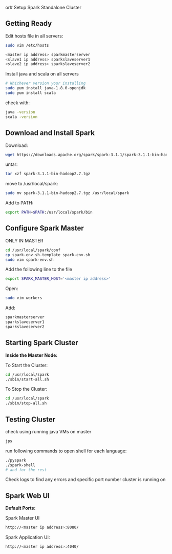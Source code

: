 or# Setup Spark Standalone Cluster

## Getting Ready

Edit hosts file in all servers:

```bash
sudo vim /etc/hosts
```

```bash
<master ip address> sparkmasterserver
<slave1 ip address> sparkslaveserver1
<slave2 ip address> sparkslaveserver2
```

Install java and scala on all servers

```bash
# Whichever version your installing
sudo yum install java-1.8.0-openjdk
sudo yum install scala
```

check with:

```bash
java -version
scala -version
```

## Download and Install Spark

Download:

```bash
wget https://downloads.apache.org/spark/spark-3.1.1/spark-3.1.1-bin-hadoop2.7.tgz
```

untar:

```bash
tar xzf spark-3.1.1-bin-hadoop2.7.tgz
```

move to /usr/local/spark:

```bash
sudo mv spark-3.1.1-bin-hadoop2.7.tgz /usr/local/spark
```

Add to PATH:

```bash
export PATH=$PATH:/usr/local/spark/bin
```

## Configure Spark Master

ONLY IN MASTER

```bash
cd /usr/local/spark/conf
cp spark-env.sh.template spark-env.sh
sudo vim spark-env.sh
```

Add the following line to the file

```bash
export SPARK_MASTER_HOST='<master ip address>'
```

Open:

```bash
sudo vim workers
```

Add:

```bash
sparkmasterserver
sparkslaveserver1
sparkslaveserver2
```

## Starting Spark Cluster

<b> Inside the Master Node: </b>

To Start the Cluster:

```bash
cd /usr/local/spark
./sbin/start-all.sh
```

To Stop the Cluster:

```bash
cd /usr/local/spark
./sbin/stop-all.sh
```

## Testing Cluster

check using running java VMs on master

```bash
jps
```

run following commands to open shell for each language:

```bash
./pyspark
./spark-shell
# and for the rest
```

Check logs to find any errors and specific port number cluster is running on

## Spark Web UI

<b> Default Ports: </b>

Spark Master UI

```bash
http://<master ip address>:8080/
```

Spark Application UI:

```bash
http://<master ip address>:4040/
```
